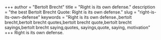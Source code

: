 +++
author = "Bertolt Brecht"
title = "Right is its own defense."
description = "the best Bertolt Brecht Quote: Right is its own defense."
slug = "right-is-its-own-defense"
keywords = "Right is its own defense.,bertolt brecht,bertolt brecht quotes,bertolt brecht quote,bertolt brecht sayings,bertolt brecht saying,quotes, sayings,quote, saying, motivation"
+++
Right is its own defense.
